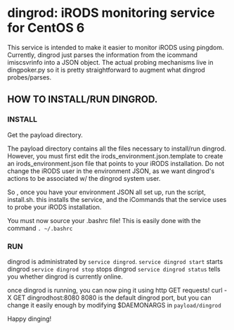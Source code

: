 # dingrod:  iRODS monitoring service for CentOS 6
This service is intended to make it easier to monitor iRODS using pingdom. 
Currently, dingrod just parses the information from the icommand imiscsvrinfo into a JSON object. 
The actual probing mechanisms live in dingpoker.py so it is pretty straightforward to augment what dingrod probes/parses. 

## HOW TO INSTALL/RUN DINGROD. 


### INSTALL
Get the payload directory. 

The payload directory contains all the files necessary to install/run dingrod. However, you must first edit the irods_environment.json.template to create an irods_environment.json file that points to your iRODS installation. 
Do not change the iRODS user in the environment JSON, as we want dingrod's actions to be associated w/ the dingrod system user. 

So , once you have your environment JSON all set up, run the script, install.sh. 
this installs the service, and the iCommands that the service uses to probe your iRODS installation. 

You must now source your .bashrc file! This is easily done with the command `. ~/.bashrc`

### RUN
dingrod is administrated by `service dingrod`. 
`service dingrod start` starts dingrod
`service dingrod stop`  stops  dingrod
`service dingrod status` tells you whether dingrod is currently online. 

once dingrod is running, you can now ping it using http GET requests! 
curl -X GET dingrodhost:8080
8080 is the default dingrod port, but you can change it easily enough by modifying $DAEMONARGS in `payload/dingrod`

Happy dinging!
